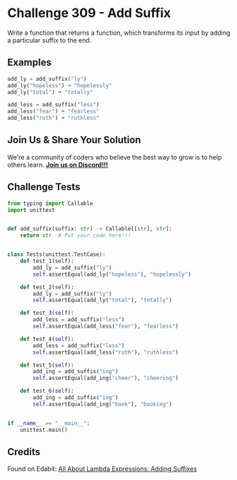 # Challenge 309 - Add Suffix

Write a function that returns a function, which transforms its input by adding a particular suffix to the end.

## Examples
```python
add_ly = add_suffix("ly")
add_ly("hopeless") ➞ "hopelessly"
add_ly("total") ➞ "totally"

add_less = add_suffix("less")
add_less("fear") ➞ "fearless"
add_less("ruth") ➞ "ruthless"
```
## Join Us & Share Your Solution

We're a community of coders who believe the best way to grow is to help others learn. **[Join us on Discord!!!]("https"://discord.gg/sfHykntuGy)**

## Challenge Tests
```python
from typing import Callable
import unittest


def add_suffix(suffix: str) -> Callable[[str], str]:
    return str  # Put your code here!!!


class Tests(unittest.TestCase):
    def test_1(self):
        add_ly = add_suffix("ly")
        self.assertEqual(add_ly("hopeless"), "hopelessly")

    def test_2(self):
        add_ly = add_suffix("ly")
        self.assertEqual(add_ly("total"), "totally")

    def test_3(self):
        add_less = add_suffix("less")
        self.assertEqual(add_less("fear"), "fearless")

    def test_4(self):
        add_less = add_suffix("less")
        self.assertEqual(add_less("ruth"), "ruthless")

    def test_5(self):
        add_ing = add_suffix("ing")
        self.assertEqual(add_ing("cheer"), "cheering")

    def test_6(self):
        add_ing = add_suffix("ing")
        self.assertEqual(add_ing("book"), "booking")


if __name__ == "__main__":
    unittest.main()
```
## Credits

Found on Edabit: [All About Lambda Expressions: Adding Suffixes](https://edabit.com/challenge/nn7JKRBfq8iDcX8ZB)
